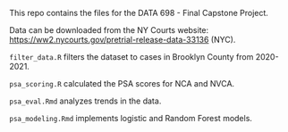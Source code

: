 This repo contains the files for the DATA 698 - Final Capstone Project.

Data can be downloaded from the NY Courts website: https://ww2.nycourts.gov/pretrial-release-data-33136 (NYC). 

`filter_data.R` filters the dataset to cases in Brooklyn County from 2020-2021.

`psa_scoring.R` calculated the PSA scores for NCA and NVCA.

`psa_eval.Rmd` analyzes trends in the data. 

`psa_modeling.Rmd` implements logistic and Random Forest models. 
